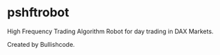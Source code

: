# pshftrobot

High Frequency Trading Algorithm Robot for day trading in DAX Markets.

Created by Bullishcode.
